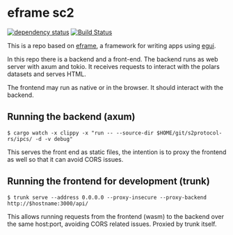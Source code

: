 # eframe sc2

[![dependency status](https://deps.rs/repo/github/sebosp/eframe-sc2/status.svg)](https://deps.rs/repo/github/sebosp/eframe-sc2)
[![Build Status](https://github.com/sebosp/eframe-sc2/workflows/CI/badge.svg)](https://github.com/sebosp/eframe-sc2/actions?workflow=CI)

This is a repo based on [eframe](https://github.com/emilk/egui/tree/master/crates/eframe), a framework for writing apps using [egui](https://github.com/emilk/egui/).

In this repo there is a backend and a front-end.
The backend runs as web server with axum and tokio.
It receives requests to interact with the polars datasets and serves HTML.

The frontend may run as native or in the browser. It should interact with the backend.

## Running the backend (axum)

```
$ cargo watch -x clippy -x "run -- --source-dir $HOME/git/s2protocol-rs/ipcs/ -d -v debug"
```

This serves the front end as static files, the intention is to proxy the frontend as well so that it can avoid CORS issues.

## Running the frontend for development (trunk)

```
$ trunk serve --address 0.0.0.0 --proxy-insecure --proxy-backend http://$hostname:3000/api/
```

This allows running requests from the frontend (wasm) to the backend over the same host:port, avoiding CORS related issues.
Proxied by trunk itself.
